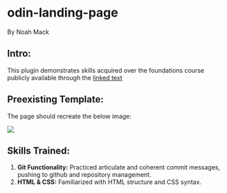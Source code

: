 # odin-landing-page
By Noah Mack

## Intro:
This plugin demonstrates skills acquired over the foundations course publicly available through the [linked text](https://www.theodinproject.com/lessons/foundations-landing-page "Odin Project.")

## Preexisting Template:
The page should recreate the below image:
<html><img src="https://cdn.statically.io/gh/TheOdinProject/curriculum/81a5d553f4073e593d23a6ab00d50eef8620796d/foundations/html_css/project/imgs/01.png"></html>

## Skills Trained:
1. **Git Functionality:** Practiced articulate and coherent commit messages, pushing to github and repository management.
2. **HTML & CSS:** Familiarized with HTML structure and CSS syntax. 
